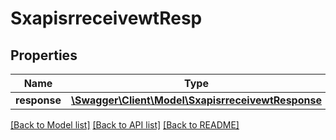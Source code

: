 # SxapisrreceivewtResp

## Properties
Name | Type | Description | Notes
------------ | ------------- | ------------- | -------------
**response** | [**\Swagger\Client\Model\SxapisrreceivewtResponse**](SxapisrreceivewtResponse.md) |  | [optional] 

[[Back to Model list]](../README.md#documentation-for-models) [[Back to API list]](../README.md#documentation-for-api-endpoints) [[Back to README]](../README.md)


